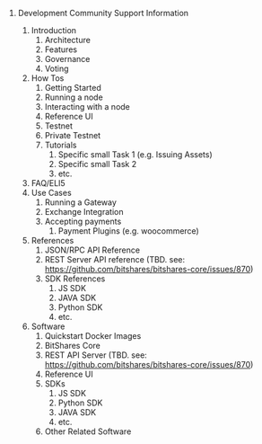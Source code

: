 


1. Development Community Support Information
 
   1. Introduction
      1. Architecture
      2. Features
      3. Governance
      4. Voting
   2. How Tos
      1. Getting Started
      2. Running a node
      3. Interacting with a node
      4. Reference UI
      5. Testnet
      6. Private Testnet
      7. Tutorials
         1. Specific small Task 1  (e.g. Issuing Assets)
         2. Specific small Task 2
         3. etc.
   3. FAQ/ELI5
   4. Use Cases
      1. Running a Gateway
      2. Exchange Integration
      3. Accepting payments
         1. Payment Plugins (e.g. woocommerce)
   5. References
      1. JSON/RPC API Reference
      2. REST Server API reference (TBD. see: https://github.com/bitshares/bitshares-core/issues/870)
      3. SDK References
         1. JS SDK
         2. JAVA SDK
         3. Python SDK
         4. etc.
   6. Software
      1. Quickstart Docker Images
      2. BitShares Core
      3. REST API Server (TBD. see: https://github.com/bitshares/bitshares-core/issues/870)
      4. Reference UI
      5. SDKs
         1. JS SDK
         2. Python SDK
         3. JAVA SDK
         4. etc.
      6. Other Related Software
